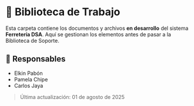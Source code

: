 # 📂 Biblioteca de Trabajo

Esta carpeta contiene los documentos y archivos **en desarrollo** del sistema **Ferretería DSA**. Aquí se gestionan los elementos antes de pasar a la Biblioteca de Soporte.

## 👥 Responsables

- Elkin Pabón  
- Pamela Chipe  
- Carlos Jaya  

> Última actualización: 01 de agosto de 2025
